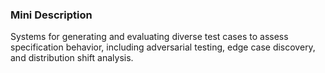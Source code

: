 ### Mini Description

Systems for generating and evaluating diverse test cases to assess specification behavior, including adversarial testing, edge case discovery, and distribution shift analysis.
